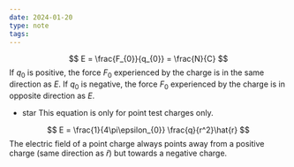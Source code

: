 ```yaml
---
date: 2024-01-20
type: note
tags: 
---
```


$$
E = \frac{F_{0}}{q_{0}} = \frac{N}{C}
$$
If $q_{0}$ is positive, the force $F_{0}$ experienced by the charge is in the same direction as $E$.
If $q_{0}$ is negative, the force $F_{0}$ experienced by the charge is in opposite direction as $E$.

- star This equation is only for point test charges only.

$$
E = \frac{1}{4\pi\epsilon_{0}} \frac{q}{r^2}\hat{r}
$$
The electric field of a point charge always points away from a positive charge (same direction as $\hat{r}$) but towards a negative charge.
